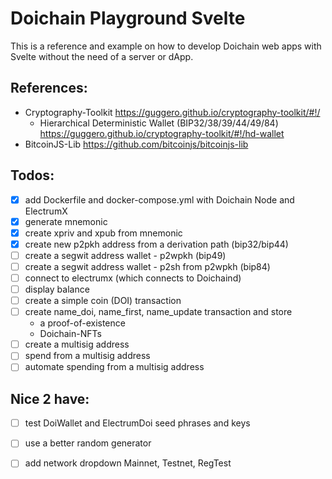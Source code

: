# Doichain Playground Svelte

This is a reference and example on how to develop Doichain web apps with Svelte without the need of a server or dApp.

## References:
- Cryptography-Toolkit https://guggero.github.io/cryptography-toolkit/#!/
  - Hierarchical Deterministic Wallet (BIP32/38/39/44/49/84) https://guggero.github.io/cryptography-toolkit/#!/hd-wallet
- BitcoinJS-Lib https://github.com/bitcoinjs/bitcoinjs-lib

## Todos:
- [x] add Dockerfile and docker-compose.yml with Doichain Node and ElectrumX
- [x] generate mnemonic
- [x] create xpriv and xpub from mnemonic 
- [x] create new p2pkh address from a derivation path (bip32/bip44)
- [ ] create a segwit address wallet - p2wpkh (bip49)
- [ ] create a segwit address wallet - p2sh from p2wpkh (bip84)
- [ ] connect to electrumx (which connects to Doichaind)
- [ ] display balance
- [ ] create a simple coin (DOI) transaction 
- [ ] create name_doi, name_first, name_update transaction and store
  - a proof-of-existence
  - Doichain-NFTs
- [ ] create a multisig address
- [ ] spend from a multisig address
- [ ] automate spending from a multisig address

## Nice 2 have:
- [ ] test DoiWallet and ElectrumDoi seed phrases and keys
- [ ] use a better random generator
- [ ] add network dropdown Mainnet, Testnet, RegTest


